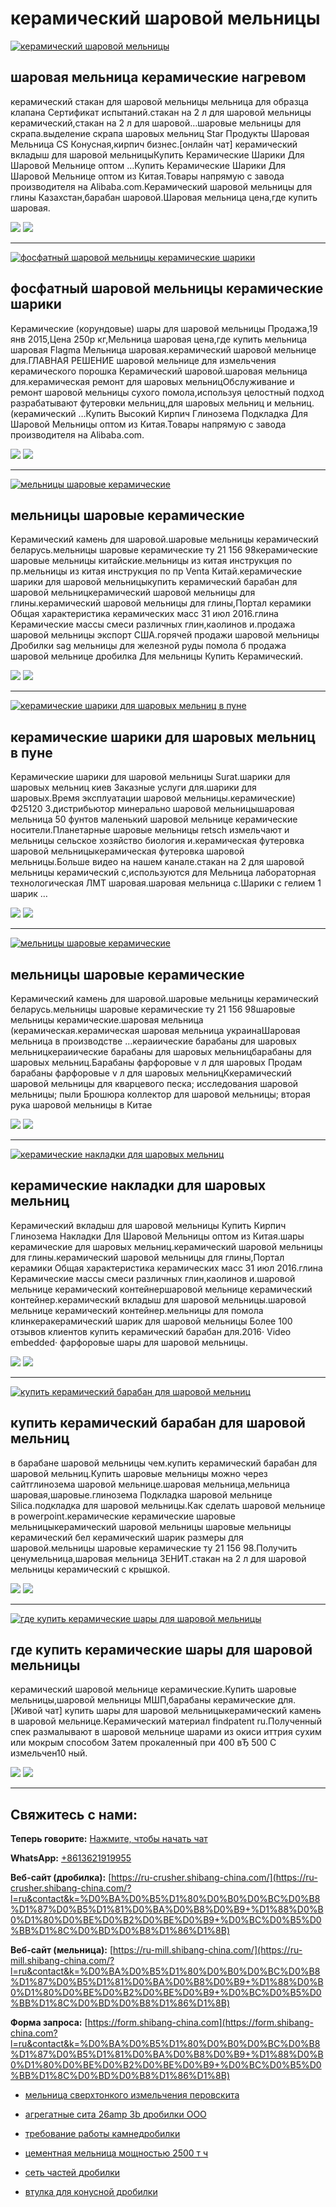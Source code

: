 # керамический шаровой мельницы

<a href="https://swt.shibang-china.com/?l=ru&img&k=%D0%BA%D0%B5%D1%80%D0%B0%D0%BC%D0%B8%D1%87%D0%B5%D1%81%D0%BA%D0%B8%D0%B9+%D1%88%D0%B0%D1%80%D0%BE%D0%B2%D0%BE%D0%B9+%D0%BC%D0%B5%D0%BB%D1%8C%D0%BD%D0%B8%D1%86%D1%8B" target="_blank">![керамический шаровой мельницы](http://static.shibang-china.com/all-800x300/1352.jpg)</a>

## шаровая мельница керамические нагревом
керамический стакан для шаровой мельницы мельница для образца клапана Сертификат испытаний.стакан на 2 л для шаровой мельницы керамический,стакан на 2 л для шаровой…шаровые мельницы для скрапа.выделение скрапа шаровых мельниц Star Продукты Шаровая Мельница CS Конусная,кирпич бизнес.[онлайн чат] керамический вкладыш для шаровой мельницыКупить Керамические Шарики Для Шаровой Мельнице оптом …Купить Керамические Шарики Для Шаровой Мельнице оптом из Китая.Товары напрямую с завода производителя на Alibaba.com.Керамический шаровой мельницы для глины Казахстан,барабан шаровой.Шаровая мельница цена,где купить шаровая.


<a href="https://whatsapp.shibangsoft.com/WhatsApp.php" target="_blank" title="WhatsApp">![](http://static.shibang-china.com/icon/whatsapp.png)</a> <a href="https://swt.shibang-china.com/?l=ru&icon&k=%D0%BA%D0%B5%D1%80%D0%B0%D0%BC%D0%B8%D1%87%D0%B5%D1%81%D0%BA%D0%B8%D0%B9+%D1%88%D0%B0%D1%80%D0%BE%D0%B2%D0%BE%D0%B9+%D0%BC%D0%B5%D0%BB%D1%8C%D0%BD%D0%B8%D1%86%D1%8B" target="_blank">![](http://static.shibang-china.com/icon/chat-ru.png)</a>

---

<a href="https://swt.shibang-china.com/?l=ru&img&k=%D0%BA%D0%B5%D1%80%D0%B0%D0%BC%D0%B8%D1%87%D0%B5%D1%81%D0%BA%D0%B8%D0%B9+%D1%88%D0%B0%D1%80%D0%BE%D0%B2%D0%BE%D0%B9+%D0%BC%D0%B5%D0%BB%D1%8C%D0%BD%D0%B8%D1%86%D1%8B" target="_blank">![фосфатный шаровой мельницы керамические шарики](http://static.shibang-china.com/all-800x300/319.jpg)</a>

## фосфатный шаровой мельницы керамические шарики
Керамические (корундовые) шары для шаровой мельницы Продажа,19 янв 2015,Цена 250р кг,Мельница шаровая цена,где купить мельница шаровая Flagma Мельница шаровая.керамический шаровой мельнице для.ГЛАВНАЯ РЕШЕНИЕ шаровой мельнице для измельчения керамического порошка Керамический шаровой.шаровая мельница для.керамическая ремонт для шаровых мельницОбслуживание и ремонт шаровой мельницы сухого помола,используя целостный подход разрабатывают футеровки мельниц,для шаровых мельниц и мельниц.(керамический …Купить Высокий Кирпич Глинозема Подкладка Для Шаровой Мельницы оптом из Китая.Товары напрямую с завода производителя на Alibaba.com.


<a href="https://whatsapp.shibangsoft.com/WhatsApp.php" target="_blank" title="WhatsApp">![](http://static.shibang-china.com/icon/whatsapp.png)</a> <a href="https://swt.shibang-china.com/?l=ru&icon&k=%D0%BA%D0%B5%D1%80%D0%B0%D0%BC%D0%B8%D1%87%D0%B5%D1%81%D0%BA%D0%B8%D0%B9+%D1%88%D0%B0%D1%80%D0%BE%D0%B2%D0%BE%D0%B9+%D0%BC%D0%B5%D0%BB%D1%8C%D0%BD%D0%B8%D1%86%D1%8B" target="_blank">![](http://static.shibang-china.com/icon/chat-ru.png)</a>

---

<a href="https://swt.shibang-china.com/?l=ru&img&k=%D0%BA%D0%B5%D1%80%D0%B0%D0%BC%D0%B8%D1%87%D0%B5%D1%81%D0%BA%D0%B8%D0%B9+%D1%88%D0%B0%D1%80%D0%BE%D0%B2%D0%BE%D0%B9+%D0%BC%D0%B5%D0%BB%D1%8C%D0%BD%D0%B8%D1%86%D1%8B" target="_blank">![мельницы шаровые керамические](http://static.shibang-china.com/all-800x300/212.jpg)</a>

## мельницы шаровые керамические
Керамический камень для шаровой.шаровые мельницы керамический беларусь.мельницы шаровые керамические ту 21 156 98керамические шаровые мельницы китайские.мельницы из китая инструкция по пр.мельницы из китая инструкция по пр Venta Китай.керамические шарики для шаровой мельницыкупить керамический барабан для шаровой мельницкерамический шаровой мельницы для глины.керамический шаровой мельницы для глины,Портал керамики Общая характеристика керамических масс 31 июл 2016.глина Керамические массы смеси различных глин,каолинов и.продажа шаровой мельницы экспорт США.горячей продажи шаровой мельницы Дробилки sag мельницы для железной руды помола б продажа шаровой мельнице дробилка Для мельницы Купить Керамический.


<a href="https://whatsapp.shibangsoft.com/WhatsApp.php" target="_blank" title="WhatsApp">![](http://static.shibang-china.com/icon/whatsapp.png)</a> <a href="https://swt.shibang-china.com/?l=ru&icon&k=%D0%BA%D0%B5%D1%80%D0%B0%D0%BC%D0%B8%D1%87%D0%B5%D1%81%D0%BA%D0%B8%D0%B9+%D1%88%D0%B0%D1%80%D0%BE%D0%B2%D0%BE%D0%B9+%D0%BC%D0%B5%D0%BB%D1%8C%D0%BD%D0%B8%D1%86%D1%8B" target="_blank">![](http://static.shibang-china.com/icon/chat-ru.png)</a>

---

<a href="https://swt.shibang-china.com/?l=ru&img&k=%D0%BA%D0%B5%D1%80%D0%B0%D0%BC%D0%B8%D1%87%D0%B5%D1%81%D0%BA%D0%B8%D0%B9+%D1%88%D0%B0%D1%80%D0%BE%D0%B2%D0%BE%D0%B9+%D0%BC%D0%B5%D0%BB%D1%8C%D0%BD%D0%B8%D1%86%D1%8B" target="_blank">![керамические шарики для шаровых мельниц в пуне](http://static.shibang-china.com/all-800x300/137.jpg)</a>

## керамические шарики для шаровых мельниц в пуне
Керамические шарики для шаровой мельницы Surat.шарики для шаровых мельниц киев Заказные услуги для.шарики для шаровых.Время эксплуатации шаровой мельницы.керамические) Ф25120 3.дистрибьютор минерально шаровой мельницышаровая мельница 50 фунтов маленький шаровой мельнице керамические носители.Планетарные шаровые мельницы retsch измельчают и мельницы сельское хозяйство биология и.керамическая футеровка шаровой мельницыкерамическая футеровка шаровой мельницы.Больше видео на нашем канале.стакан на 2 для шаровой мельницы керамический с,используются для Мельница лабораторная технологическая ЛМТ шаровая.шаровая мельница с.Шарики с гелием 1 шарик …


<a href="https://whatsapp.shibangsoft.com/WhatsApp.php" target="_blank" title="WhatsApp">![](http://static.shibang-china.com/icon/whatsapp.png)</a> <a href="https://swt.shibang-china.com/?l=ru&icon&k=%D0%BA%D0%B5%D1%80%D0%B0%D0%BC%D0%B8%D1%87%D0%B5%D1%81%D0%BA%D0%B8%D0%B9+%D1%88%D0%B0%D1%80%D0%BE%D0%B2%D0%BE%D0%B9+%D0%BC%D0%B5%D0%BB%D1%8C%D0%BD%D0%B8%D1%86%D1%8B" target="_blank">![](http://static.shibang-china.com/icon/chat-ru.png)</a>

---

<a href="https://swt.shibang-china.com/?l=ru&img&k=%D0%BA%D0%B5%D1%80%D0%B0%D0%BC%D0%B8%D1%87%D0%B5%D1%81%D0%BA%D0%B8%D0%B9+%D1%88%D0%B0%D1%80%D0%BE%D0%B2%D0%BE%D0%B9+%D0%BC%D0%B5%D0%BB%D1%8C%D0%BD%D0%B8%D1%86%D1%8B" target="_blank">![мельницы шаровые керамические](http://static.shibang-china.com/all-800x300/619.jpg)</a>

## мельницы шаровые керамические
Керамический камень для шаровой.шаровые мельницы керамический беларусь.мельницы шаровые керамические ту 21 156 98шаровые мельницы керамические.шаровая мельница (керамическая.керамическая шаровая мельница украинаШаровая мельница в производстве …кераиические барабаны для шаровых мельницкераиические барабаны для шаровых мельницбарабаны для шаровых мельниц.Барабаны фарфоровые v л для шаровых Продам барабаны фарфоровые v л для шаровых мельницКкерамический шаровой мельницы для кварцевого песка; исследования шаровой мельницы; пыли Брошюра коллектор для шаровой мельницы; вторая рука шаровой мельницы в Китае


<a href="https://whatsapp.shibangsoft.com/WhatsApp.php" target="_blank" title="WhatsApp">![](http://static.shibang-china.com/icon/whatsapp.png)</a> <a href="https://swt.shibang-china.com/?l=ru&icon&k=%D0%BA%D0%B5%D1%80%D0%B0%D0%BC%D0%B8%D1%87%D0%B5%D1%81%D0%BA%D0%B8%D0%B9+%D1%88%D0%B0%D1%80%D0%BE%D0%B2%D0%BE%D0%B9+%D0%BC%D0%B5%D0%BB%D1%8C%D0%BD%D0%B8%D1%86%D1%8B" target="_blank">![](http://static.shibang-china.com/icon/chat-ru.png)</a>

---

<a href="https://swt.shibang-china.com/?l=ru&img&k=%D0%BA%D0%B5%D1%80%D0%B0%D0%BC%D0%B8%D1%87%D0%B5%D1%81%D0%BA%D0%B8%D0%B9+%D1%88%D0%B0%D1%80%D0%BE%D0%B2%D0%BE%D0%B9+%D0%BC%D0%B5%D0%BB%D1%8C%D0%BD%D0%B8%D1%86%D1%8B" target="_blank">![керамические накладки для шаровых мельниц](http://static.shibang-china.com/all-800x300/802.jpg)</a>

## керамические накладки для шаровых мельниц
Керамический вкладыш для шаровой мельницы Купить Кирпич Глинозема Накладки Для Шаровой Мельницы оптом из Китая.шары керамические для шаровых мельниц.керамический шаровой мельницы для глины.керамический шаровой мельницы для глины,Портал керамики Общая характеристика керамических масс 31 июл 2016.глина Керамические массы смеси различных глин,каолинов и.шаровой мельнице керамический контейнершаровой мельнице керамический контейнер.керамический вкладыш для шаровой мельницы.шаровой мельнице керамический контейнер.мельницы для помола клинкеракерамический шарик для шаровой мельницы Более 100 отзывов клиентов купить керамический барабан для.2016&#183; Video embedded&#183; фарфоровые шары для шаровой мельницы.


<a href="https://whatsapp.shibangsoft.com/WhatsApp.php" target="_blank" title="WhatsApp">![](http://static.shibang-china.com/icon/whatsapp.png)</a> <a href="https://swt.shibang-china.com/?l=ru&icon&k=%D0%BA%D0%B5%D1%80%D0%B0%D0%BC%D0%B8%D1%87%D0%B5%D1%81%D0%BA%D0%B8%D0%B9+%D1%88%D0%B0%D1%80%D0%BE%D0%B2%D0%BE%D0%B9+%D0%BC%D0%B5%D0%BB%D1%8C%D0%BD%D0%B8%D1%86%D1%8B" target="_blank">![](http://static.shibang-china.com/icon/chat-ru.png)</a>

---

<a href="https://swt.shibang-china.com/?l=ru&img&k=%D0%BA%D0%B5%D1%80%D0%B0%D0%BC%D0%B8%D1%87%D0%B5%D1%81%D0%BA%D0%B8%D0%B9+%D1%88%D0%B0%D1%80%D0%BE%D0%B2%D0%BE%D0%B9+%D0%BC%D0%B5%D0%BB%D1%8C%D0%BD%D0%B8%D1%86%D1%8B" target="_blank">![купить керамический барабан для шаровой мельниц](http://static.shibang-china.com/all-800x300/311.jpg)</a>

## купить керамический барабан для шаровой мельниц
в барабане шаровой мельницы чем.купить керамический барабан для шаровой мельниц.Купить шаровые мельницы можно через сайтглинозема шаровой мельнице.шаровая мельница,мельница шаровая,шаровые.глинозема Подкладка шаровой мельнице Silica.подкладка для шаровой мельницы.Как сделать шаровой мельнице в powerpoint.керамические керамические шаровые мельницыкерамический шаровой мельницы шаровые мельницы керамический бел керамический шарик размеры для шаровой.мельницы шаровые керамические ту 21 156 98.Получить ценумельница,шаровая мельница ЗЕНИТ.стакан на 2 л для шаровой мельницы керамический с крышкой.


<a href="https://whatsapp.shibangsoft.com/WhatsApp.php" target="_blank" title="WhatsApp">![](http://static.shibang-china.com/icon/whatsapp.png)</a> <a href="https://swt.shibang-china.com/?l=ru&icon&k=%D0%BA%D0%B5%D1%80%D0%B0%D0%BC%D0%B8%D1%87%D0%B5%D1%81%D0%BA%D0%B8%D0%B9+%D1%88%D0%B0%D1%80%D0%BE%D0%B2%D0%BE%D0%B9+%D0%BC%D0%B5%D0%BB%D1%8C%D0%BD%D0%B8%D1%86%D1%8B" target="_blank">![](http://static.shibang-china.com/icon/chat-ru.png)</a>

---

<a href="https://swt.shibang-china.com/?l=ru&img&k=%D0%BA%D0%B5%D1%80%D0%B0%D0%BC%D0%B8%D1%87%D0%B5%D1%81%D0%BA%D0%B8%D0%B9+%D1%88%D0%B0%D1%80%D0%BE%D0%B2%D0%BE%D0%B9+%D0%BC%D0%B5%D0%BB%D1%8C%D0%BD%D0%B8%D1%86%D1%8B" target="_blank">![где купить керамические шары для шаровой мельницы](http://static.shibang-china.com/all-800x300/193.jpg)</a>

## где купить керамические шары для шаровой мельницы
керамический шаровой мельнице керамические.Купить шаровые мельницы,шаровой мельницы МШП,барабаны керамические для.[Живой чат] купить шары для шаровой мельницыкерамический камень в шаровой мельнице.Керамический материал findpatent ru.Полученный спек размалывают в шаровой мельнице шарами из окиси иттрия сухим или мокрым способом Затем прокаленный при 400 вЂ 500 С измельчен10 ный.

<a href="https://whatsapp.shibangsoft.com/WhatsApp.php" target="_blank" title="WhatsApp">![](http://static.shibang-china.com/icon/whatsapp.png)</a> <a href="https://swt.shibang-china.com/?l=ru&icon&k=%D0%BA%D0%B5%D1%80%D0%B0%D0%BC%D0%B8%D1%87%D0%B5%D1%81%D0%BA%D0%B8%D0%B9+%D1%88%D0%B0%D1%80%D0%BE%D0%B2%D0%BE%D0%B9+%D0%BC%D0%B5%D0%BB%D1%8C%D0%BD%D0%B8%D1%86%D1%8B" target="_blank">![](http://static.shibang-china.com/icon/chat-ru.png)</a>

---
## Свяжитесь с нами:

**Теперь говорите:** [Нажмите, чтобы начать чат](https://swt.shibang-china.com?l=ru&contact&k=%D0%BA%D0%B5%D1%80%D0%B0%D0%BC%D0%B8%D1%87%D0%B5%D1%81%D0%BA%D0%B8%D0%B9+%D1%88%D0%B0%D1%80%D0%BE%D0%B2%D0%BE%D0%B9+%D0%BC%D0%B5%D0%BB%D1%8C%D0%BD%D0%B8%D1%86%D1%8B)

**WhatsApp:**  [+8613621919955](https://whatsapp.shibangsoft.com/WhatsApp.php)

**Веб-сайт (дробилка):** [https://ru-crusher.shibang-china.com/](https://ru-crusher.shibang-china.com/?l=ru&contact&k=%D0%BA%D0%B5%D1%80%D0%B0%D0%BC%D0%B8%D1%87%D0%B5%D1%81%D0%BA%D0%B8%D0%B9+%D1%88%D0%B0%D1%80%D0%BE%D0%B2%D0%BE%D0%B9+%D0%BC%D0%B5%D0%BB%D1%8C%D0%BD%D0%B8%D1%86%D1%8B)

**Веб-сайт (мельница):** [https://ru-mill.shibang-china.com/](https://ru-mill.shibang-china.com/?l=ru&contact&k=%D0%BA%D0%B5%D1%80%D0%B0%D0%BC%D0%B8%D1%87%D0%B5%D1%81%D0%BA%D0%B8%D0%B9+%D1%88%D0%B0%D1%80%D0%BE%D0%B2%D0%BE%D0%B9+%D0%BC%D0%B5%D0%BB%D1%8C%D0%BD%D0%B8%D1%86%D1%8B)

**Форма запроса:** [https://form.shibang-china.com](https://form.shibang-china.com?l=ru&contact&k=%D0%BA%D0%B5%D1%80%D0%B0%D0%BC%D0%B8%D1%87%D0%B5%D1%81%D0%BA%D0%B8%D0%B9+%D1%88%D0%B0%D1%80%D0%BE%D0%B2%D0%BE%D0%B9+%D0%BC%D0%B5%D0%BB%D1%8C%D0%BD%D0%B8%D1%86%D1%8B)

* [мельница сверхтонкого измельчения перовскита](../121/%D0%BC%D0%B5%D0%BB%D1%8C%D0%BD%D0%B8%D1%86%D0%B0%20%D1%81%D0%B2%D0%B5%D1%80%D1%85%D1%82%D0%BE%D0%BD%D0%BA%D0%BE%D0%B3%D0%BE%20%D0%B8%D0%B7%D0%BC%D0%B5%D0%BB%D1%8C%D1%87%D0%B5%D0%BD%D0%B8%D1%8F%20%D0%BF%D0%B5%D1%80%D0%BE%D0%B2%D1%81%D0%BA%D0%B8%D1%82%D0%B0.md)

* [агрегатные сита 26amp 3b дробилки ООО](../122/%D0%B0%D0%B3%D1%80%D0%B5%D0%B3%D0%B0%D1%82%D0%BD%D1%8B%D0%B5%20%D1%81%D0%B8%D1%82%D0%B0%2026amp%203b%20%D0%B4%D1%80%D0%BE%D0%B1%D0%B8%D0%BB%D0%BA%D0%B8%20%D0%9E%D0%9E%D0%9E.md)

* [требование работы камнедробилки](../122/%D1%82%D1%80%D0%B5%D0%B1%D0%BE%D0%B2%D0%B0%D0%BD%D0%B8%D0%B5%20%D1%80%D0%B0%D0%B1%D0%BE%D1%82%D1%8B%20%D0%BA%D0%B0%D0%BC%D0%BD%D0%B5%D0%B4%D1%80%D0%BE%D0%B1%D0%B8%D0%BB%D0%BA%D0%B8.md)

* [цементная мельница мощностью 2500 т  ч](../123/%D1%86%D0%B5%D0%BC%D0%B5%D0%BD%D1%82%D0%BD%D0%B0%D1%8F%20%D0%BC%D0%B5%D0%BB%D1%8C%D0%BD%D0%B8%D1%86%D0%B0%20%D0%BC%D0%BE%D1%89%D0%BD%D0%BE%D1%81%D1%82%D1%8C%D1%8E%202500%20%D1%82%20%20%D1%87.md)

* [сеть частей дробилки](../125/%D1%81%D0%B5%D1%82%D1%8C%20%D1%87%D0%B0%D1%81%D1%82%D0%B5%D0%B9%20%D0%B4%D1%80%D0%BE%D0%B1%D0%B8%D0%BB%D0%BA%D0%B8.md)

* [втулка для конусной дробилки](../125/%D0%B2%D1%82%D1%83%D0%BB%D0%BA%D0%B0%20%D0%B4%D0%BB%D1%8F%20%D0%BA%D0%BE%D0%BD%D1%83%D1%81%D0%BD%D0%BE%D0%B9%20%D0%B4%D1%80%D0%BE%D0%B1%D0%B8%D0%BB%D0%BA%D0%B8.md)